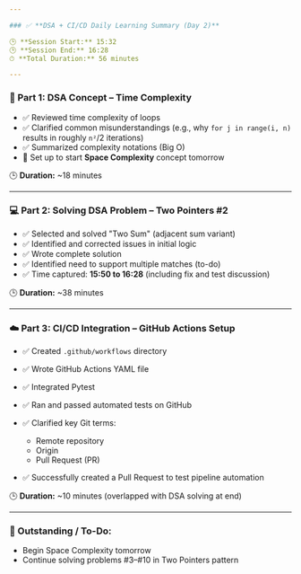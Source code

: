 ```yaml
---

### ✅ **DSA + CI/CD Daily Learning Summary (Day 2)**

🕒 **Session Start:** 15:32
🕒 **Session End:** 16:28
⏱ **Total Duration:** 56 minutes

---
```


### 🧠 Part 1: DSA Concept – **Time Complexity**

* ✅ Reviewed time complexity of loops
* ✅ Clarified common misunderstandings (e.g., why `for j in range(i, n)` results in roughly `n²`/2 iterations)
* ✅ Summarized complexity notations (Big O)
* 🔁 Set up to start **Space Complexity** concept tomorrow

🕒 **Duration:** \~18 minutes

---

### 💻 Part 2: Solving DSA Problem – **Two Pointers #2**

* ✅ Selected and solved "Two Sum" (adjacent sum variant)
* ✅ Identified and corrected issues in initial logic
* ✅ Wrote complete solution
* ✅ Identified need to support multiple matches (to-do)
* ✅ Time captured: **15:50 to 16:28** (including fix and test discussion)

🕒 **Duration:** \~38 minutes

---

### ☁️ Part 3: CI/CD Integration – **GitHub Actions Setup**

* ✅ Created `.github/workflows` directory
* ✅ Wrote GitHub Actions YAML file
* ✅ Integrated Pytest
* ✅ Ran and passed automated tests on GitHub
* ✅ Clarified key Git terms:

  * Remote repository
  * Origin
  * Pull Request (PR)
* ✅ Successfully created a Pull Request to test pipeline automation

🕒 **Duration:** \~10 minutes (overlapped with DSA solving at end)

---

### 📌 Outstanding / To-Do:

* Begin Space Complexity tomorrow
* Continue solving problems #3–#10 in Two Pointers pattern
